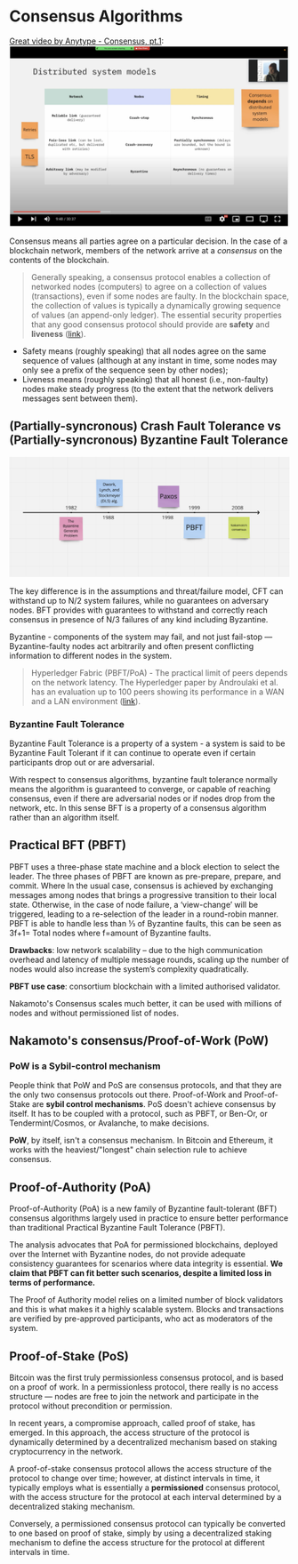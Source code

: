 
# Consensus Algorithms

[Great video by Anytype - Consensus, pt.1](https://www.youtube.com/watch?v=WsvmbzouSzE):
![Timeline](s1.png?raw=true "Timeline")

Consensus means all parties agree on a particular decision. In the case of a blockchain network, members of the network arrive at a _consensus_ on the contents of the blockchain.

> Generally speaking, a consensus protocol enables a collection of networked nodes (computers) to agree on a collection of values (transactions), even if some nodes are faulty. In the blockchain space, the collection of values is typically a dynamically growing sequence of values (an append-only ledger). The essential security properties that any good consensus protocol should provide are **safety** and **liveness** ([link](https://www.shoup.net/papers/poh.pdf)).

* Safety means (roughly speaking) that all nodes agree on the same sequence of values (although at any instant in time, some nodes may only see a prefix of the sequence seen by other nodes);
* Liveness means (roughly speaking) that all honest (i.e., non-faulty) nodes make steady progress (to the extent that the network delivers messages sent between them).


## (Partially-syncronous) Crash Fault Tolerance vs (Partially-syncronous) Byzantine Fault Tolerance

![Consensus Timeline](consensus_timeline.png)

The key difference is in the assumptions and threat/failure model, CFT can withstand up to N/2 system failures, while no guarantees on adversary nodes. BFT provides with guarantees to withstand and correctly reach consensus in presence of N/3 failures of any kind including Byzantine. 

Byzantine - components of the system may fail, and not just fail-stop — Byzantine-faulty nodes act arbitrarily and often present conflicting information to different nodes in the system.

> Hyperledger Fabric (PBFT/PoA) - The practical limit of peers depends on the network latency. The Hyperledger paper by Androulaki et al. has an evaluation up to 100 peers showing its performance in a WAN and a LAN environment ([link](https://dl.acm.org/doi/pdf/10.1145/3190508.3190538)).

### Byzantine Fault Tolerance

Byzantine Fault Tolerance is a property of a system - a system is said to be Byzantine Fault Tolerant if it can continue to operate even if certain participants drop out or are adversarial.

With respect to consensus algorithms, byzantine fault tolerance normally means the algorithm is guaranteed to converge, or capable of reaching consensus, even if there are adversarial nodes or if nodes drop from the network, etc. In this sense BFT is a property of a consensus algorithm rather than an algorithm itself.


## Practical BFT (PBFT)

PBFT uses a three-phase state machine and a block election to select the leader. The three phases of PBFT are known as pre-prepare, prepare, and commit. Where In the usual case, consensus is achieved by exchanging messages among nodes that brings a progressive transition to their local state. Otherwise, in the case of node failure, a ‘view-change’ will be triggered, leading to a re-selection of the leader in a round-robin manner. PBFT is able to handle less than ⅓ of Byzantine faults, this can be seen as 3f+1= Total nodes where f=amount of Byzantine faults.

**Drawbacks**: low network scalability – due to the high communication overhead and latency of multiple message rounds, scaling up the number of nodes would also increase the system’s complexity quadratically. 

**PBFT use case**: consortium blockchain with a limited authorised validator.

Nakamoto's Consensus scales much better, it can be used with millions of nodes and without permissioned list of nodes.


## Nakamoto's consensus/Proof-of-Work (PoW)

### PoW is a Sybil-control mechanism

People think that PoW and PoS are consensus protocols, and that they are the only two consensus protocols out there.
Proof-of-Work and Proof-of-Stake are ****sybil control mechanisms****. PoS doesn't achieve consensus by itself. It has to be coupled with a protocol, such as PBFT, or Ben-Or, or Tendermint/Cosmos, or Avalanche, to make decisions.

**PoW**, by itself, isn't a consensus mechanism. In Bitcoin and Ethereum, it works with the heaviest/"longest" chain selection rule to achieve consensus.

## Proof-of-Authority (PoA)

Proof-of-Authority (PoA) is a new family of Byzantine fault-tolerant (BFT) consensus algorithms largely used in practice to ensure better performance than traditional Practical Byzantine Fault Tolerance (PBFT). 

The analysis advocates that PoA for permissioned blockchains, deployed over the Internet with Byzantine nodes, do not provide adequate consistency guarantees for scenarios where data integrity is essential. **We claim that PBFT can fit better such scenarios, despite a limited loss in terms of performance.**

The Proof of Authority model relies on a limited number of block validators and this is what makes it a highly scalable system. Blocks and transactions are verified by pre-approved participants, who act as moderators of the system.


## Proof-of-Stake (PoS)

Bitcoin was the first truly permissionless consensus protocol, and is based on a proof of work. In a permissionless protocol, there really is no access structure — nodes are free to join the network and participate in the protocol without precondition or permission. 

In recent years, a compromise approach, called proof of stake, has emerged. In this approach, the access structure of the protocol is dynamically determined by a decentralized mechanism based on staking cryptocurrency in the network. 

A proof-of-stake consensus protocol allows the access structure of the protocol to change over time; however, at distinct intervals in time, it typically employs what is essentially a **permissioned** consensus protocol, with the access structure for the protocol at each interval determined by a decentralized staking mechanism. 

Conversely, a permissioned consensus protocol can typically be converted to one based on proof of stake, simply by using a decentralized staking mechanism to define the access structure for the protocol at different intervals in time.
